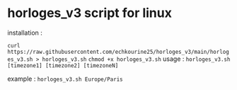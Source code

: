 # horloges_v3 script for linux

installation :


```curl https://raw.githubusercontent.com/echkourine25/horloges_v3/main/horloges_v3.sh > horloges_v3.sh```
```chmod +x horloges_v3.sh```
usage :
```horloges_v3.sh [timezone1] [timezone2] [timezoneN]```


example :
```horloges_v3.sh Europe/Paris```
